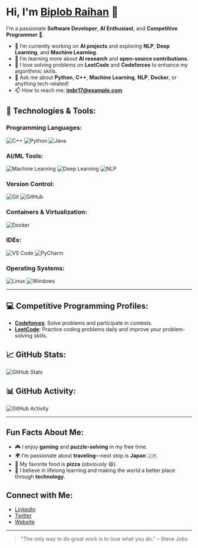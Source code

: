 # Hi, I'm [Biplob Raihan](https://github.com/imbr17) 👋

I'm a passionate **Software Developer**, **AI Enthusiast**, and **Competitive Programmer** 🚀.

- 🔭 I’m currently working on **AI projects** and exploring **NLP**, **Deep Learning**, and **Machine Learning**.
- 🌱 I’m learning more about **AI research** and **open-source contributions**.
- 📝 I love solving problems on **LeetCode** and **Codeforces** to enhance my algorithmic skills.
- 💬 Ask me about **Python**, **C++**, **Machine Learning**, **NLP**, **Docker**, or anything tech-related!
- 📫 How to reach me: **imbr17@example.com**

## 🚀 Technologies & Tools:

### Programming Languages:
![C++](https://img.shields.io/badge/-C++-00599C?style=flat&logo=cplusplus&logoColor=ffffff)
![Python](https://img.shields.io/badge/-Python-3776AB?style=flat&logo=python&logoColor=ffffff)
![Java](https://img.shields.io/badge/-Java-007396?style=flat&logo=java&logoColor=ffffff)

### AI/ML Tools:
![Machine Learning](https://img.shields.io/badge/-Machine%20Learning-FF6F61?style=flat&logo=machinelearning&logoColor=ffffff)
![Deep Learning](https://img.shields.io/badge/-Deep%20Learning-0049B7?style=flat&logo=deep-learning&logoColor=ffffff)
![NLP](https://img.shields.io/badge/-NLP-ff6347?style=flat&logo=nltk&logoColor=ffffff)

### Version Control:
![Git](https://img.shields.io/badge/-Git-F05032?style=flat&logo=git&logoColor=ffffff)
![GitHub](https://img.shields.io/badge/-GitHub-181717?style=flat&logo=github&logoColor=ffffff)

### Containers & Virtualization:
![Docker](https://img.shields.io/badge/-Docker-2496ED?style=flat&logo=docker&logoColor=ffffff)

### IDEs:
![VS Code](https://img.shields.io/badge/-VS%20Code-007ACC?style=flat&logo=visualstudiocode&logoColor=ffffff)
![PyCharm](https://img.shields.io/badge/-PyCharm-000000?style=flat&logo=pycharm&logoColor=ffffff)

### Operating Systems:
![Linux](https://img.shields.io/badge/-Linux-FCC624?style=flat&logo=linux&logoColor=ffffff)
![Windows](https://img.shields.io/badge/-Windows-0078D6?style=flat&logo=windows&logoColor=ffffff)

---

## 💻 Competitive Programming Profiles:
- **[Codeforces](https://codeforces.com/)**: Solve problems and participate in contests.
- **[LeetCode](https://leetcode.com/)**: Practice coding problems daily and improve your problem-solving skills.

## 📈 GitHub Stats:
![GitHub Stats](https://github-readme-stats.vercel.app/api?username=imbr17&show_icons=true&count_private=true&theme=tokyonight)

## 📊 GitHub Activity:
![GitHub Activity](https://github-readme-activity-graph.cyclic.app/graph?username=imbr17&theme=github)

---

## Fun Facts About Me:
- 🎮 I enjoy **gaming** and **puzzle-solving** in my free time.
- 🌍 I’m passionate about **traveling**—next stop is **Japan** 🇯🇵.
- 🍕 My favorite food is **pizza** (obviously 😄).
- 🌱 I believe in lifelong learning and making the world a better place through **technology**.

## Connect with Me:
- [LinkedIn](https://www.linkedin.com/in/imbr17)
- [Twitter](https://twitter.com/imbr17)
- [Website](https://www.imbr17.com)

---

> "The only way to do great work is to love what you do." – Steve Jobs
